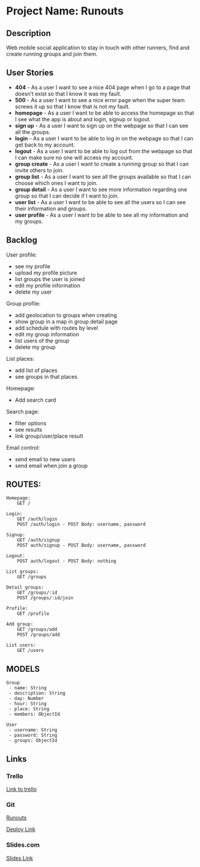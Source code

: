 # Project Name: Runouts

## Description

Web mobile social application to stay in touch with other runners, find and create running groups and join them.
 
 ## User Stories

 - **404** - As a user I want to see a nice 404 page when I go to a page that doesn’t exist so that I know it was my fault.
 - **500** - As a user I want to see a nice error page when the super team screws it up so that I know that is not my fault.
 - **homepage** - As a user I want to be able to access the homepage so that I see what the app is about and login, signup or logout.
 - **sign up** - As a user I want to sign up on the webpage so that I can see all the groups. 
 - **login** - As a user I want to be able to log in on the webpage so that I can get back to my account.
 - **logout** - As a user I want to be able to log out from the webpage so that I can make sure no one will access my account.
 - **group create** - As a user I want to create a running group so that I can invite others to join.
 - **group list** - As a user I want to see all the groups available so that I can choose which ones I want to join.
 - **group detail** - As a user I want to see more information regarding one group so that I can decide if I want to join. 
 - **user list** - As a user I want to be able to see all the users so I can see their information and groups.
 - **user profile** - As a user I want to be able to see all my information and my groups.

## Backlog

User profile:
- see my profile
- upload my profile picture
- list groups the user is joined
- edit my profile information
- delete my user

Group profile: 
- add geolocation to groups when creating
- show group in a map in group detail page
- add schedule with routes by level
- edit my group information
- list users of the group
- delete my group

List places: 
- add list of places
- see groups in that places

Homepage: 
- Add search card

Search page: 
- filter options
- see results
- link group/user/place result

Email control:
- send email to new users
- send email when join a group


## ROUTES:
```
Homepage: 
    GET / 

Login:
    GET /auth/login
    POST /auth/login - POST Body: username, password

Signup:
    GET /auth/signup
    POST auth/signup - POST Body: username, password    

Logout:
    POST auth/logout - POST Body: nothing

List groups:
    GET /groups

Detail groups: 
    GET /groups/:id
    POST /groups/:id/join

Profile: 
    GET /profile

Add group: 
    GET /groups/add
    POST /groups/add

List users: 
    GET /users

```

## MODELS

```
Group
 - name: String
 - description: String
 - day: Number
 - hour: String
 - place: String
 - members: ObjectId
```    
 
```
User
 - username: String
 - password: String
 - groups: ObjectId
```

## Links

### Trello

[Link to trello](https://trello.com/b/SXwUZaO5)

### Git

[Runouts](https://github.com/Arkhanne/runouts)

[Deploy Link](http://heroku.com)

### Slides.com

[Slides Link](http://slides.com)

